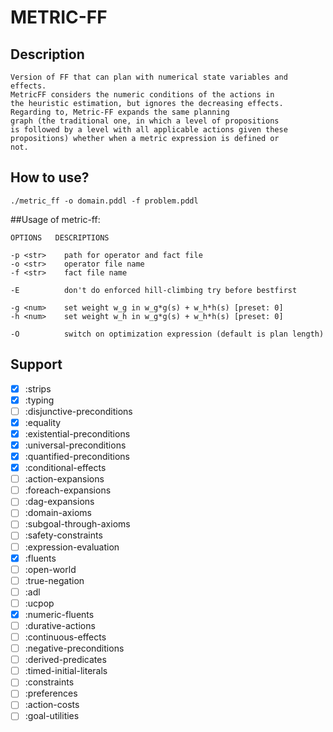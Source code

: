 # METRIC-FF
## Description
```
Version of FF that can plan with numerical state variables and effects.
MetricFF considers the numeric conditions of the actions in
the heuristic estimation, but ignores the decreasing effects. 
Regarding to, Metric-FF expands the same planning
graph (the traditional one, in which a level of propositions
is followed by a level with all applicable actions given these
propositions) whether when a metric expression is defined or
not.
```
## How to use?

```console
./metric_ff -o domain.pddl -f problem.pddl
```
##Usage of metric-ff:
```
OPTIONS   DESCRIPTIONS

-p <str>    path for operator and fact file
-o <str>    operator file name
-f <str>    fact file name

-E          don't do enforced hill-climbing try before bestfirst

-g <num>    set weight w_g in w_g*g(s) + w_h*h(s) [preset: 0]
-h <num>    set weight w_h in w_g*g(s) + w_h*h(s) [preset: 0]

-O          switch on optimization expression (default is plan length)
```
## Support

- [x] :strips
- [x] :typing
- [ ] :disjunctive-preconditions
- [x] :equality 
- [x] :existential-preconditions 
- [x] :universal-preconditions 
- [x] :quantified-preconditions 
- [x] :conditional-effects 
- [ ] :action-expansions 
- [ ] :foreach-expansions 
- [ ] :dag-expansions 
- [ ] :domain-axioms 
- [ ] :subgoal-through-axioms 
- [ ] :safety-constraints 
- [ ] :expression-evaluation 
- [x] :fluents 
- [ ] :open-world 
- [ ] :true-negation 
- [ ] :adl 
- [ ] :ucpop 
- [x] :numeric-fluents 
- [ ] :durative-actions 
- [ ] :continuous-effects 
- [ ] :negative-preconditions
- [ ] :derived-predicates
- [ ] :timed-initial-literals
- [ ] :constraints
- [ ] :preferences
- [ ] :action-costs
- [ ] :goal-utilities
